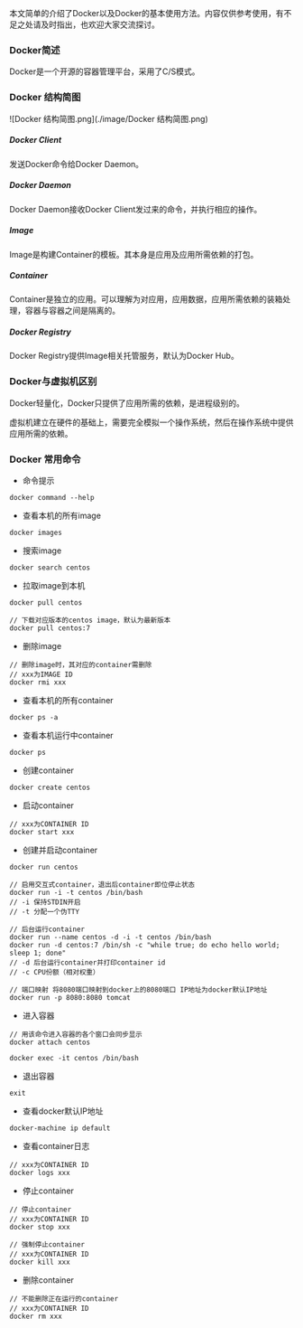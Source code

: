 本文简单的介绍了Docker以及Docker的基本使用方法。内容仅供参考使用，有不足之处请及时指出，也欢迎大家交流探讨。

### Docker简述

Docker是一个开源的容器管理平台，采用了C/S模式。

### Docker 结构简图

![Docker 结构简图.png](./image/Docker 结构简图.png)

##### Docker Client

发送Docker命令给Docker Daemon。

##### Docker Daemon

Docker Daemon接收Docker Client发过来的命令，并执行相应的操作。

##### Image

Image是构建Container的模板。其本身是应用及应用所需依赖的打包。

##### Container

Container是独立的应用。可以理解为对应用，应用数据，应用所需依赖的装箱处理，容器与容器之间是隔离的。

##### Docker Registry

Docker Registry提供Image相关托管服务，默认为Docker Hub。

### Docker与虚拟机区别

Docker轻量化，Docker只提供了应用所需的依赖，是进程级别的。

虚拟机建立在硬件的基础上，需要完全模拟一个操作系统，然后在操作系统中提供应用所需的依赖。

### Docker 常用命令

* 命令提示

```
docker command --help
```

* 查看本机的所有image

```
docker images
```

* 搜索image

```
docker search centos
```

* 拉取image到本机

```
docker pull centos

// 下载对应版本的centos image，默认为最新版本
docker pull centos:7
```

* 删除image

```
// 删除image时，其对应的container需删除
// xxx为IMAGE ID
docker rmi xxx
```

* 查看本机的所有container

```
docker ps -a
```

* 查看本机运行中container

```
docker ps
```

* 创建container

```
docker create centos
```

* 启动container

```
// xxx为CONTAINER ID
docker start xxx
```

* 创建并启动container

```
docker run centos

// 启用交互式container，退出后container即位停止状态
docker run -i -t centos /bin/bash
// -i 保持STDIN开启
// -t 分配一个伪TTY

// 后台运行container
docker run --name centos -d -i -t centos /bin/bash
docker run -d centos:7 /bin/sh -c "while true; do echo hello world; sleep 1; done"
// -d 后台运行container并打印container id
// -c CPU份额（相对权重）

// 端口映射 将8080端口映射到docker上的8080端口 IP地址为docker默认IP地址
docker run -p 8080:8080 tomcat
```

* 进入容器

```
// 用该命令进入容器的各个窗口会同步显示
docker attach centos

docker exec -it centos /bin/bash
```

* 退出容器

```
exit
```

* 查看docker默认IP地址

```
docker-machine ip default
```

* 查看container日志

```
// xxx为CONTAINER ID
docker logs xxx
```

* 停止container

```
// 停止container
// xxx为CONTAINER ID
docker stop xxx

// 强制停止container
// xxx为CONTAINER ID
docker kill xxx
```

* 删除container

```
// 不能删除正在运行的container
// xxx为CONTAINER ID
docker rm xxx
```